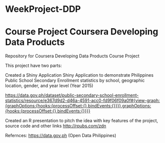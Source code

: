 # WeekProject-DDP
# Course Project Coursera Developing Data Products
Repository for Coursera Developing Data Products Course Project

This project have two parts:

Created a Shiny Application
Shiny Application to demonstrate Philippines Public School Secondary Enrollment statistics by school, geographic location, gender, and year level (Year 2015) 

https://data.gov.ph/dataset/public-secondary-school-enrollment-statistics/resource/e367d9d2-d46a-4591-acc0-fd9f06f09a0f#{view-graph:{graphOptions:{hooks:{processOffset:{},bindEvents:{}}}},graphOptions:{hooks:{processOffset:{},bindEvents:{}}}}

Created an R presentation to pitch the idea with key features of the project, source code and other links
http://rpubs.com/zdn

Refernces: https://data.gov.ph (Open Data Philippines)
